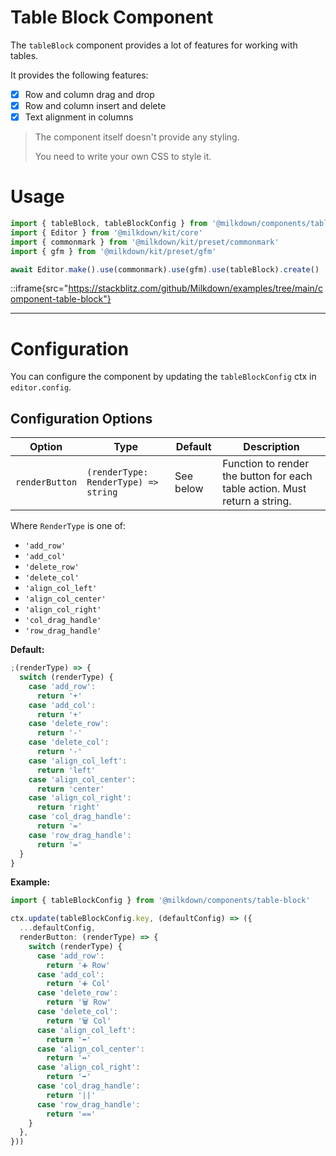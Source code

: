 # Table Block Component

The `tableBlock` component provides a lot of features for working with tables.

It provides the following features:

- [x] Row and column drag and drop
- [x] Row and column insert and delete
- [x] Text alignment in columns

> The component itself doesn't provide any styling.
>
> You need to write your own CSS to style it.

# Usage

```typescript
import { tableBlock, tableBlockConfig } from '@milkdown/components/table-block'
import { Editor } from '@milkdown/kit/core'
import { commonmark } from '@milkdown/kit/preset/commonmark'
import { gfm } from '@milkdown/kit/preset/gfm'

await Editor.make().use(commonmark).use(gfm).use(tableBlock).create()
```

::iframe{src="https://stackblitz.com/github/Milkdown/examples/tree/main/component-table-block"}

---

# Configuration

You can configure the component by updating the `tableBlockConfig` ctx in `editor.config`.

## Configuration Options

| Option         | Type                                 | Default   | Description                                                                |
| -------------- | ------------------------------------ | --------- | -------------------------------------------------------------------------- |
| `renderButton` | `(renderType: RenderType) => string` | See below | Function to render the button for each table action. Must return a string. |

Where `RenderType` is one of:

- `'add_row'`
- `'add_col'`
- `'delete_row'`
- `'delete_col'`
- `'align_col_left'`
- `'align_col_center'`
- `'align_col_right'`
- `'col_drag_handle'`
- `'row_drag_handle'`

**Default:**

```typescript
;(renderType) => {
  switch (renderType) {
    case 'add_row':
      return '+'
    case 'add_col':
      return '+'
    case 'delete_row':
      return '-'
    case 'delete_col':
      return '-'
    case 'align_col_left':
      return 'left'
    case 'align_col_center':
      return 'center'
    case 'align_col_right':
      return 'right'
    case 'col_drag_handle':
      return '='
    case 'row_drag_handle':
      return '='
  }
}
```

**Example:**

```typescript
import { tableBlockConfig } from '@milkdown/components/table-block'

ctx.update(tableBlockConfig.key, (defaultConfig) => ({
  ...defaultConfig,
  renderButton: (renderType) => {
    switch (renderType) {
      case 'add_row':
        return '➕ Row'
      case 'add_col':
        return '➕ Col'
      case 'delete_row':
        return '🗑️ Row'
      case 'delete_col':
        return '🗑️ Col'
      case 'align_col_left':
        return '⬅️'
      case 'align_col_center':
        return '↔️'
      case 'align_col_right':
        return '➡️'
      case 'col_drag_handle':
        return '||'
      case 'row_drag_handle':
        return '=='
    }
  },
}))
```
